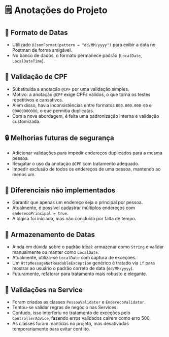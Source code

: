 # 🗒️ Anotações do Projeto

## 📅 Formato de Datas
- Utilizado `@JsonFormat(pattern = "dd/MM/yyyy")` para exibir a data no Postman de forma amigável.
- No banco de dados, o formato permanece padrão (`LocalDate`, `LocalDateTime`).

## 📌 Validação de CPF
- Substituída a anotação `@CPF` por uma validação simples.
- Motivo: a anotação `@CPF` exige CPFs válidos, o que torna os testes repetitivos e cansativos.
- Além disso, havia inconsistências entre formatos `000.000.000-00` e `00000000000`, o que permitia duplicatas.
- Com a nova abordagem, é feita uma padronização interna e validação customizada.

## 🔒 Melhorias futuras de segurança
- Adicionar validações para impedir endereços duplicados para a mesma pessoa.
- Resgatar o uso da anotação `@CPF` com tratamento adequado.
- Impedir exclusão de todos os endereços de uma pessoa, mantendo ao menos um.

## 🌟 Diferenciais não implementados
- Garantir que apenas um endereço seja o principal por pessoa.
- Atualmente, é possível cadastrar múltiplos endereços com `enderecoPrincipal = true`.
- A lógica foi iniciada, mas não concluída por falta de tempo.

## 📆 Armazenamento de Datas
- Ainda em dúvida sobre o padrão ideal: armazenar como `String` e validar manualmente ou manter como `LocalDate`.
- Atualmente, utiliza-se `LocalDate` com captura de exceções.
- Um `HttpMessageNotReadableException` genérico é tratado via `if` para mostrar ao usuário o padrão correto de data (`dd/MM/yyyy`).
- Futuramente, refatorar para tratamento mais robusto e elegante.

## 🧪 Validações na Service
- Foram criadas as classes `PessoaValidator` e `EnderecoValidator`.
- Tentou-se validar regras de negócio nas Services.
- Contudo, isso interferiu no tratamento de exceções pelo `ControllerAdvice`, fazendo erros validados caírem como erro 500.
- As classes foram mantidas no projeto, mas desativadas temporariamente para evitar conflito.
